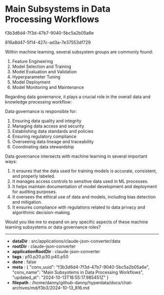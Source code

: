 # Main Subsystems in Data Processing Workflows

f3b3d6d4-7f3d-47b7-9040-5bc5a2b05a6e

816a8d47-5f14-427c-ad3a-7e37553df729

 Within machine learning, several subsystem groups are commonly found:

1. Feature Engineering
2. Model Selection and Training
3. Model Evaluation and Validation
4. Hyperparameter Tuning
5. Model Deployment
6. Model Monitoring and Maintenance

Regarding data governance, it plays a crucial role in the overall data and knowledge processing workflow:

Data governance is responsible for:

1. Ensuring data quality and integrity
2. Managing data access and security
3. Establishing data standards and policies
4. Ensuring regulatory compliance
5. Overseeing data lineage and traceability
6. Coordinating data stewardship

Data governance intersects with machine learning in several important ways:

1. It ensures that the data used for training models is accurate, consistent, and properly labeled.
2. It manages access controls to sensitive data used in ML processes.
3. It helps maintain documentation of model development and deployment for auditing purposes.
4. It oversees the ethical use of data and models, including bias detection and mitigation.
5. It ensures compliance with regulations related to data privacy and algorithmic decision-making.

Would you like me to expand on any specific aspects of these machine learning subsystems or data governance roles?

---

* **dataDir** : src/applications/claude-json-converter/data
* **rootDir** : claude-json-converter
* **applicationRootDir** : claude-json-converter
* **tags** : p10.p20.p30.p40.p50
* **done** : false
* **meta** : {
  "conv_uuid": "f3b3d6d4-7f3d-47b7-9040-5bc5a2b05a6e",
  "conv_name": "Main Subsystems in Data Processing Workflows",
  "updated_at": "2024-10-13T18:55:17.985451Z"
}
* **filepath** : /home/danny/github-danny/hyperdata/docs/chat-archives/md/f3b3/2024-10-13_816.md